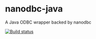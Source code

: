 # nanodbc-java
A Java ODBC wrapper backed by nanodbc

[![Build status](https://ci.appveyor.com/api/projects/status/yxifj94ckn2dorr4?svg=true)](https://ci.appveyor.com/project/rafeememon/nanodbc-java)
